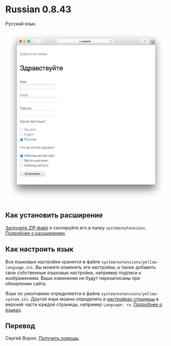 # Russian 0.8.43

Русский язык.

<p align="center"><img src="SCREENSHOT.png?raw=true" alt="Скриншот"></p>

## Как установить расширение

[Загрузите ZIP-файл](https://github.com/annaesvensson/yellow-language/raw/main/downloads/russian.zip) и скопируйте его в папку `system/extensions`. [Подробнее о расширениях](https://github.com/annaesvensson/yellow-update).

## Как настроить язык

Все языковые настройки хранятся в файле `system/extensions/yellow-language.ini`. Вы можете изменить эти настройки, а также добавить свои собственные языковые настройки, например подписи к изображениям. Ваши изменения не будут перезаписаны при обновлении сайта.

Язык по умолчанию определяется в файле `system/extensions/yellow-system.ini`. Другой язык можно определить в [настройках страницы](https://github.com/annaesvensson/yellow-core#settings-page) в верхней части каждой страницы, например `Language: ru`. [Подробнее о языках](https://datenstrom.se/yellow/help/how-to-customise-a-language).

## Перевод

Сергей Ворон. [Получить помощь](https://datenstrom.se/yellow/help/).
